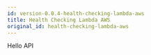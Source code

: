 ```yaml
---
id: version-0.0.4-health-checking-lambda-aws
title: Health Checking Lambda AWS
original_id: health-checking-lambda-aws
---
```


Hello API
